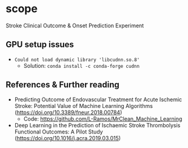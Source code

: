 # scope
Stroke Clinical Outcome & Onset Prediction Experiment


## GPU setup issues

- `Could not load dynamic library 'libcudnn.so.8'`
  - Solution: `conda install -c conda-forge cudnn`


## References & Further reading

- Predicting Outcome of Endovascular Treatment for Acute Ischemic Stroke: Potential Value of Machine Learning Algorithms (https://doi.org/10.3389/fneur.2018.00784)
  - Code: https://github.com/L-Ramos/MrClean_Machine_Learning
- Deep Learning in the Prediction of Ischaemic Stroke Thrombolysis Functional Outcomes: A Pilot Study (https://doi.org/10.1016/j.acra.2019.03.015)